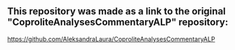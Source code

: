 ## This repository was made as a link to the original "CoproliteAnalysesCommentaryALP" repository:
https://github.com/AleksandraLaura/CoproliteAnalysesCommentaryALP
